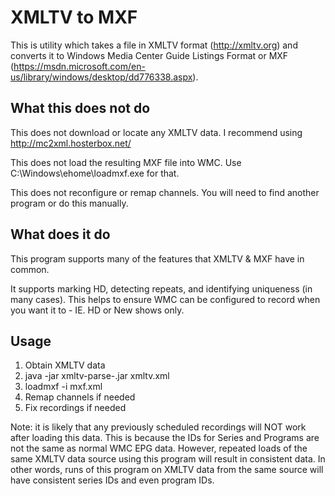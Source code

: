 # XMLTV to MXF
This is utility which takes a file in XMLTV format (http://xmltv.org) and converts it to Windows Media Center Guide Listings Format or MXF (https://msdn.microsoft.com/en-us/library/windows/desktop/dd776338.aspx).

## What this does not do
This does not download or locate any XMLTV data. I recommend using http://mc2xml.hosterbox.net/

This does not load the resulting MXF file into WMC. Use C:\Windows\ehome\loadmxf.exe for that.

This does not reconfigure or remap channels. You will need to find another program or do this manually.

## What does it do
This program supports many of the features that XMLTV & MXF have in common.

It supports marking HD, detecting repeats, and identifying uniqueness (in many cases). This helps to ensure WMC can be configured to record when you want it to - IE. HD or New shows only.

## Usage
1. Obtain XMLTV data
2. java -jar xmltv-parse-<version>.jar xmltv.xml
3. loadmxf -i mxf.xml
4. Remap channels if needed
5. Fix recordings if needed

Note: it is likely that any previously scheduled recordings will NOT work after loading this data. This is because the IDs for Series and Programs are not the same as normal WMC EPG data. However, repeated loads of the same XMLTV data source using this program will result in consistent data. In other words, runs of this program on XMLTV data from the same source will have consistent series IDs and even program IDs.